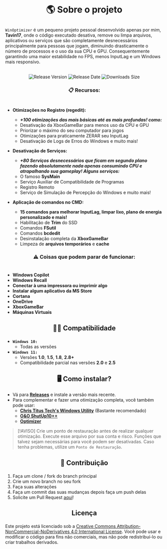 # <p align="center">**🌎 Sobre o projeto**</p>

`WinOptimizer` é um pequeno projeto pessoal desenvolvido apenas por mim, **Tavin17**, onde o código executado desativa, remove ou limpa arquivos, aplicativos ou serviços que são completamente desnecessários principalmente para pessoas que jogam, diminuindo drasticamente o número de processos e o uso da sua CPU e GPU. Consequentemente garantindo uma maior estabilidade no FPS, menos InputLag e um Windows mais responsívo.


<br>
<div align="center">
    <img src="https://img.shields.io/github/tag/Tavin17/WinOptimizer?color=blue&label=Release&style=for-the-badge" alt="Release Version" />
    <img src="https://img.shields.io/github/release-date/Tavin17/WinOptimizer?color=green&label=Updated&style=for-the-badge" alt="Release Date" />
    <img src="https://img.shields.io/github/repo-size/Tavin17/WinOptimizer?color=orange&label=Size&style=for-the-badge" alt="Downloads Size" />
</div>

<!-- ## <p align="center">**Funcionalidades**</p>

Este projeto pessoal tem como objetivo melhorar o desempenho do computador durante jogos, desativando processos que consomem recursos do sistema sem serem necessários, assim garantindo um windows mais responsívo, FPS mais estáveis em jogos e InputLag praticamente zerado. -->

### <p align="center">**📋 Recursos:**</p>
#
- **Otimizações no Registro (regedit):**
    - ***+100 otimizações das mais básicas até as mais profundas! como:***
    - Desativação da XboxGameBar para menos uso da CPU e GPU
    - Priorizar o máximo do seu computador para jogos
    - Otimizações para praticamente ZERAR seu InputLag
    - Desativação de Logs de Erros do Windows e muito mais! 
- **Desativação de Serviços:**
    - ***+80 Serviços desnecessários que ficam em segundo plano fazendo absolutamente nada apenas consumindo CPU e atrapalhando sua gameplay! Alguns serviços:***
    - O famoso **SysMain**
    - Serviço Auxiliar de Compatibilidade de Programas
    - Registro Remoto
    - Serviço de Simulação de Percepção do Windows e muito mais!

- **Aplicação de comandos no CMD:**
    - **15 comandos para melhorar InputLag, limpar lixo, plano de energia personalizado e mais!**  
    - Habilitação de **Trim** do SSD
    - Comandos **FSutil**
    - Comandos **bcdedit**
    - Desinstalação completa da **XboxGameBar**
    - Limpeza de **arquivos temporários** e **cache**

### <p align="center">**⚠️ Coisas que podem parar de funcionar:**</p>
#
- **Windows Copilot**
- **Windows Recall**
- **Conectar à uma impressora ou imprimir algo**
- **Instalar algum aplicativo da MS Store**
- **Cortana**
- **OneDrive**
- **XboxGameBar**
- **Máquinas Virtuais**

## <p align="center">**👨‍💻 Compatibilidade**</p>

- **`Windows 10:`**
  - Todas as versões
- **`Windows 11:`**
  - Versões **1.0**, **1.5**, **1.8**, **2.8+**
  - Compatibilidade parcial nas versões **2.0** e **2.5**


## <p align="center">**🖥️ Como instalar?**</p>

- Vá para **[Releases](https://github.com/Tavin17/WinOptimizer/releases)** e instale a versão mais recente.
- Para complementar e fazer uma otimização completa, você também pode usar:
  - **[Chris Titus Tech's Windows Utility](https://github.com/ChrisTitusTech/winutil)** (Bastante recomendado)
  - **[O&O ShutUp10++](https://www.oo-software.com/en/shutup10)**
  - **[Optimizer](https://github.com/hellzerg/optimizer)**
  
>[!AVISO]
> Crie um ponto de restauração antes de realizar qualquer otimização. Execute esse arquivo por sua conta e risco. Funções que talvez sejam necessárias para você podem ser desativadas. Caso tenha problemas, utilize um `Ponto de Restauração`.

## <p align="center">**🤝 Contribuição**</p>

1. Faça um clone / fork do branch principal
2. Crie um novo branch no seu fork
3. Faça suas alterações
4. Faça um commit das suas mudanças depois faça um push delas
5. Solicite um Pull Request [aqui](https://github.com/Tavin17/WinOptimizer/pulls)!
## <p align="center">**Licença**</p>

Este projeto está licenciado sob a [Creative Commons Attribution-NonCommercial-NoDerivatives 4.0 International License](LICENSE). Você pode usar e modificar o código para fins não comerciais, mas não pode redistribuí-lo ou criar trabalhos derivados.